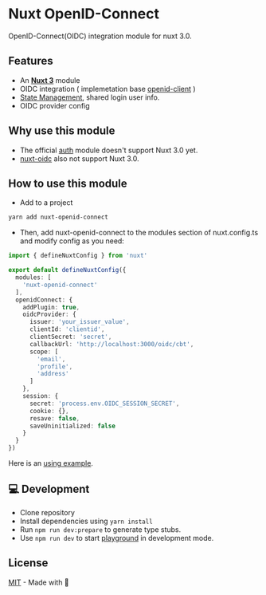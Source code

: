 # Nuxt OpenID-Connect
OpenID-Connect(OIDC) integration module for nuxt 3.0.

## Features

- An [**Nuxt 3**](https://v3.nuxtjs.org) module 
- OIDC integration ( implemetation base [openid-client](https://github.com/panva/node-openid-client) )
- [State Management](https://v3.nuxtjs.org/guide/features/state-management/), shared login user info.
- OIDC provider config

## Why use this module 

- The official [auth](https://github.com/nuxt-community/auth-module/issues/1719) module doesn't support Nuxt 3.0 yet.
- [nuxt-oidc](https://github.com/deko2369/nuxt-oidc) also not support Nuxt 3.0.

## How to use this module

- Add to a project
```bash
yarn add nuxt-openid-connect
```

- Then, add nuxt-openid-connect to the modules section of nuxt.config.ts and modify config as you need:
```ts
import { defineNuxtConfig } from 'nuxt'

export default defineNuxtConfig({
  modules: [
    'nuxt-openid-connect'
  ],
  openidConnect: {
    addPlugin: true,
    oidcProvider: {
      issuer: 'your_issuer_value',
      clientId: 'clientid',
      clientSecret: 'secret',
      callbackUrl: 'http://localhost:3000/oidc/cbt',
      scope: [
        'email',
        'profile',
        'address'
      ]
    },
    session: {
      secret: 'process.env.OIDC_SESSION_SECRET',
      cookie: {},
      resave: false,
      saveUninitialized: false
    }
  }
})

```

Here is an [using example](https://github.com/aborn/playgrounds/tree/main/nuxt-openid-connect-demo).

## 💻 Development

- Clone repository
- Install dependencies using `yarn install`
- Run `npm run dev:prepare` to generate type stubs.
- Use `npm run dev` to start [playground](./playground) in development mode.

## License

[MIT](./LICENSE) - Made with 💚
